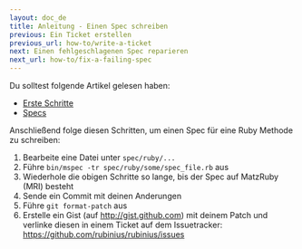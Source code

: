 ```yaml
---
layout: doc_de
title: Anleitung - Einen Spec schreiben
previous: Ein Ticket erstellen
previous_url: how-to/write-a-ticket
next: Einen fehlgeschlagenen Spec reparieren
next_url: how-to/fix-a-failing-spec
---
```


Du solltest folgende Artikel gelesen haben:

  *  [Erste Schritte](/doc/de/getting-started/)
  *  [Specs](/doc/de/specs/)

Anschließend folge diesen Schritten, um einen Spec für eine Ruby Methode zu 
schreiben:

  1. Bearbeite eine Datei unter `spec/ruby/...`
  2. Führe `bin/mspec -tr spec/ruby/some/spec_file.rb` aus
  3. Wiederhole die obigen Schritte so lange, bis der Spec auf MatzRuby (MRI) 
     besteht
  4. Sende ein Commit mit deinen Anderungen
  7. Führe `git format-patch` aus
  8. Erstelle ein Gist (auf http://gist.github.com) mit deinem Patch und 
     verlinke diesen in einem Ticket auf dem Issuetracker:
     <https://github.com/rubinius/rubinius/issues>
